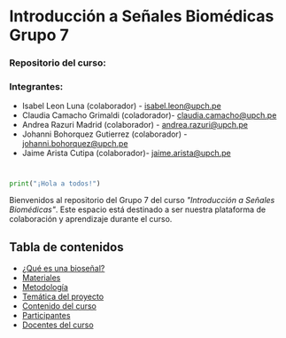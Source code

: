 # Introducción a Señales Biomédicas Grupo 7
### Repositorio del curso: 
### Integrantes:

- Isabel Leon Luna (colaborador) - isabel.leon@upch.pe
- Claudia Camacho Grimaldi (coladorador)- claudia.camacho@upch.pe
- Andrea Razuri Madrid (colaborador) - andrea.razuri@upch.pe
- Johanni Bohorquez Gutierrez (colaborador) - johanni.bohorquez@upch.pe
- Jaime Arista Cutipa (colaborador)- jaime.arista@upch.pe


#
```python
print("¡Hola a todos!")
```
Bienvenidos al repositorio del Grupo 7 del curso *"Introducción a Señales Biomédicas"*. Este espacio está destinado a ser nuestra plataforma de colaboración y aprendizaje durante el curso.



## Tabla de contenidos

- [¿Qué es una bioseñal?](pagina1.md#qué-es-una-bioseñal)
- [Materiales](pagina2.md#materiales)
- [Metodología](pagina3.md#metodología)
- [Temática del proyecto](pagina4.md#temática-del-proyecto)
- [Contenido del curso](pagina5.md#contenido-del-curso)
- [Participantes](pagina6.md#participantes)
- [Docentes del curso](pagina7.md#docentes-del-curso)
